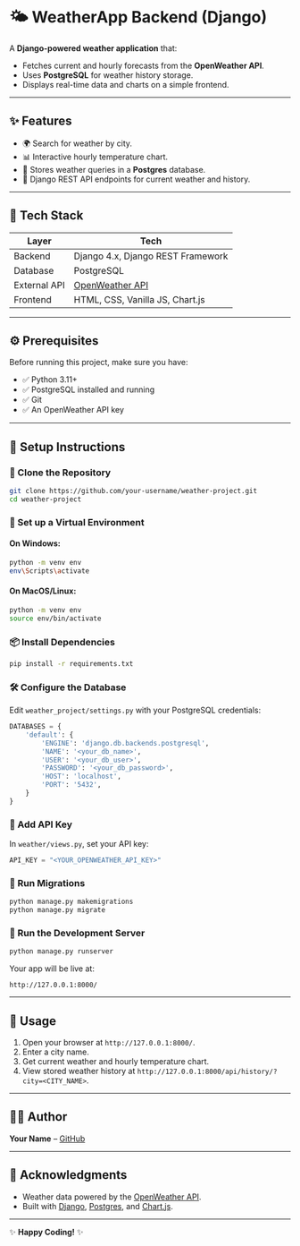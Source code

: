 # 🌤️ WeatherApp Backend (Django)

A **Django-powered weather application** that:
- Fetches current and hourly forecasts from the **OpenWeather API**.
- Uses **PostgreSQL** for weather history storage.
- Displays real-time data and charts on a simple frontend.

---

## ✨ Features
- 🌍 Search for weather by city.
- 📊 Interactive hourly temperature chart.
- 💾 Stores weather queries in a **Postgres** database.
- 🧭 Django REST API endpoints for current weather and history.

---

## 🧰 Tech Stack
| Layer        | Tech                                              |
|--------------|--------------------------------------------------|
| Backend      | Django 4.x, Django REST Framework                |
| Database     | PostgreSQL                                       |
| External API | [OpenWeather API](https://openweathermap.org/)   |
| Frontend     | HTML, CSS, Vanilla JS, Chart.js                  |

---

## ⚙️ Prerequisites
Before running this project, make sure you have:
- ✅ Python 3.11+
- ✅ PostgreSQL installed and running
- ✅ Git
- ✅ An OpenWeather API key

---

## 🔧 Setup Instructions

### 📂 Clone the Repository
```bash
git clone https://github.com/your-username/weather-project.git
cd weather-project
```

### 🐍 Set up a Virtual Environment
#### On Windows:
```bash
python -m venv env
env\Scripts\activate
```
#### On MacOS/Linux:
```bash
python -m venv env
source env/bin/activate
```

### 📦 Install Dependencies
```bash
pip install -r requirements.txt
```

### 🛠️ Configure the Database
Edit `weather_project/settings.py` with your PostgreSQL credentials:
```python
DATABASES = {
    'default': {
        'ENGINE': 'django.db.backends.postgresql',
        'NAME': '<your_db_name>',
        'USER': '<your_db_user>',
        'PASSWORD': '<your_db_password>',
        'HOST': 'localhost',
        'PORT': '5432',
    }
}
```

### 🔑 Add API Key
In `weather/views.py`, set your API key:
```python
API_KEY = "<YOUR_OPENWEATHER_API_KEY>"
```

### 🧪 Run Migrations
```bash
python manage.py makemigrations
python manage.py migrate
```

### 🚀 Run the Development Server
```bash
python manage.py runserver
```
Your app will be live at:
```
http://127.0.0.1:8000/
```

---

## 🧭 Usage
1. Open your browser at `http://127.0.0.1:8000/`.
2. Enter a city name.
3. Get current weather and hourly temperature chart.
4. View stored weather history at `http://127.0.0.1:8000/api/history/?city=<CITY_NAME>`.

---

## 🧑‍💻 Author
**Your Name** – [GitHub](https://github.com/Uttam1611)

---

## 💬 Acknowledgments
- Weather data powered by the [OpenWeather API](https://openweathermap.org/).
- Built with [Django](https://www.djangoproject.com/), [Postgres](https://www.postgresql.org/), and [Chart.js](https://www.chartjs.org/).

---

✨ **Happy Coding!** ✨

